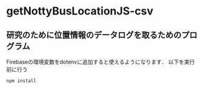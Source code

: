 ﻿# getNottyBusLocationJS-csv
研究のために位置情報のデータログを取るためのプログラム
---

Firebaseの環境変数をdotenvに追加すると使えるようになります．
以下を実行前に行う

```
npm install
```
